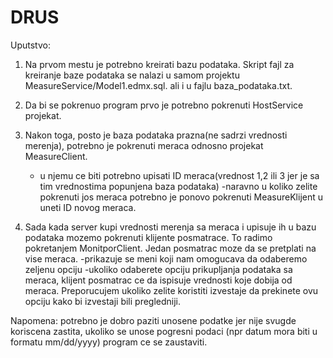 # DRUS

Uputstvo:

1. Na prvom mestu je potrebno kreirati bazu podataka. Skript fajl za kreiranje baze podataka se nalazi u samom projektu
MeasureService/Model1.edmx.sql. ali i u fajlu baza_podataka.txt.

2. Da bi se pokrenuo program prvo je potrebno pokrenuti HostService projekat.

3. Nakon toga, posto je baza podataka prazna(ne sadrzi vrednosti merenja), potrebno je pokrenuti meraca odnosno 
projekat MeasureClient.
	- u njemu ce biti potrebno upisati ID meraca(vrednost 1,2 ili 3 jer je sa tim vrednostima popunjena baza podataka)
	-naravno u koliko zelite pokrenuti jos meraca potrebno je ponovo pokrenuti MeasureKlijent u uneti ID novog meraca.

4. Sada kada server kupi vrednosti merenja sa meraca i upisuje ih u bazu podataka mozemo pokrenuti klijente posmatrace.
To radimo pokretanjem MonitporClient. Jedan posmatrac moze da se pretplati na vise meraca.
	-prikazuje se meni koji nam omogucava da odaberemo zeljenu opciju
	-ukoliko odaberete opciju prikupljanja podataka sa meraca, klijent posmatrac ce da ispisuje vrednosti koje dobija
	  od meraca. Preporucujem ukoliko zelite koristiti izvestaje da prekinete ovu opciju kako bi izvestaji bili pregledniji.
	
Napomena: potrebno je dobro paziti unosene podatke jer nije svugde koriscena zastita, ukoliko se unose pogresni podaci
(npr datum mora biti u formatu mm/dd/yyyy) program ce se zaustaviti.
